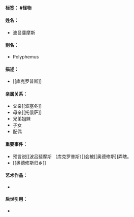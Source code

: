 #### 标签： #怪物 
#### 姓名：
- 波吕斐摩斯
#### 别名：
- Polyphemus
#### 描述：
- [[库克罗普斯]]
#### 亲属关系：
- 父亲[[波塞冬]]
- 母亲[[托俄萨]]
- 兄弟姐妹
- 子女
- 配偶
#### 重要事件：
- 预言说[[波吕斐摩斯 （库克罗普斯）]]会被[[奥德修斯]]弄瞎。
- [[奥德修斯归乡]]
#### 艺术作品：
- 
#### 后世引用：
- 